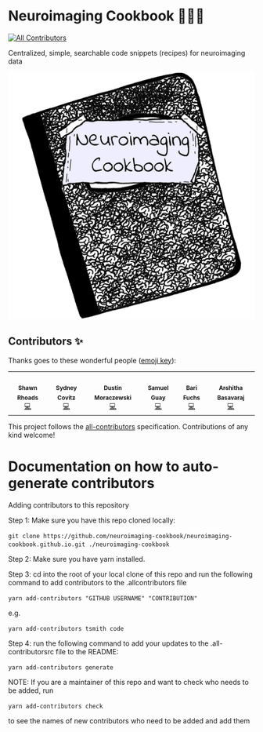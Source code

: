 # Neuroimaging Cookbook 🧠🍳📓
<!-- ALL-CONTRIBUTORS-BADGE:START - Do not remove or modify this section -->
[![All Contributors](https://img.shields.io/badge/all_contributors-6-orange.svg?style=flat-square)](#contributors-)
<!-- ALL-CONTRIBUTORS-BADGE:END -->
Centralized, simple, searchable code snippets (recipes) for neuroimaging data

![image](static/images/neuroimaging-cookbook-logo.png)
## Contributors ✨

Thanks goes to these wonderful people ([emoji key](https://allcontributors.org/docs/en/emoji-key)):
<!-- ALL-CONTRIBUTORS-LIST:START - Do not remove or modify this section -->
<!-- prettier-ignore-start -->
<!-- markdownlint-disable -->
<table>
  <tr>
    <td align="center"><a href="https://github.com/shawnrhoads"><img src="https://avatars.githubusercontent.com/u/24925845?v=4?s=100" width="100px;" alt=""/><br /><sub><b>Shawn Rhoads</b></sub></a><br /><a href="https://github.com/neuroimaging-cookbook/neuroimaging-cookbook.github.io/commits?author=shawnrhoads" title="Code">💻</a></td>
    <td align="center"><a href="https://github.com/scovitz"><img src="https://avatars.githubusercontent.com/u/70981267?v=4?s=100" width="100px;" alt=""/><br /><sub><b>Sydney Covitz</b></sub></a><br /><a href="https://github.com/neuroimaging-cookbook/neuroimaging-cookbook.github.io/commits?author=scovitz" title="Code">💻</a></td>
    <td align="center"><a href="https://cmn.nimh.nih.gov/dsst"><img src="https://avatars.githubusercontent.com/u/7197889?v=4?s=100" width="100px;" alt=""/><br /><sub><b>Dustin Moraczewski</b></sub></a><br /><a href="https://github.com/neuroimaging-cookbook/neuroimaging-cookbook.github.io/commits?author=dmoracze" title="Code">💻</a></td>
    <td align="center"><a href="https://github.com/SamGuay"><img src="https://avatars.githubusercontent.com/u/30598330?v=4?s=100" width="100px;" alt=""/><br /><sub><b>Samuel Guay</b></sub></a><br /><a href="https://github.com/neuroimaging-cookbook/neuroimaging-cookbook.github.io/commits?author=SamGuay" title="Code">💻</a></td>
    <td align="center"><a href="https://github.com/bfuchs18"><img src="https://avatars.githubusercontent.com/u/34322503?v=4?s=100" width="100px;" alt=""/><br /><sub><b>Bari Fuchs</b></sub></a><br /><a href="https://github.com/neuroimaging-cookbook/neuroimaging-cookbook.github.io/commits?author=bfuchs18" title="Code">💻</a></td>
    <td align="center"><a href="http://cmn.nimh.nih.gov/dsst"><img src="https://avatars.githubusercontent.com/u/10297203?v=4?s=100" width="100px;" alt=""/><br /><sub><b>Arshitha Basavaraj</b></sub></a><br /><a href="https://github.com/neuroimaging-cookbook/neuroimaging-cookbook.github.io/commits?author=Arshitha" title="Code">💻</a></td>
  </tr>
</table>

<!-- markdownlint-restore -->
<!-- prettier-ignore-end -->

<!-- ALL-CONTRIBUTORS-LIST:END -->

This project follows the [all-contributors](https://github.com/all-contributors/all-contributors) specification. Contributions of any kind welcome!

# Documentation on how to auto-generate contributors
Adding contributors to this repository

Step 1: Make sure you have this repo cloned locally:

 ```git clone https://github.com/neuroimaging-cookbook/neuroimaging-cookbook.github.io.git ./neuroimaging-cookbook ```

Step 2: Make sure you have yarn installed.

Step 3: cd into the root of your local clone of this repo and run the following command to add contributors to the .allcontributors file

 ```yarn add-contributors "GITHUB USERNAME" "CONTRIBUTION" ```

e.g.

 ```yarn add-contributors tsmith code ```

Step 4: run the following command to add your updates to the .all-contributorsrc file to the README:

 ```yarn add-contributors generate ```

NOTE: If you are a maintainer of this repo and want to check who needs to be added, run

 ```yarn add-contributors check ```

to see the names of new contributors who need to be added and add them